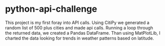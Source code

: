 # python-api-challenge
This project is my first foray into API calls. Using CitiPy we generated a random list of 500 plus cities and made api calls. Running a loop through the returned data, we created a Pandas DataFrame. Than using MatPlotLib, I charted the data looking for trends in weather patterns based on latitude.
